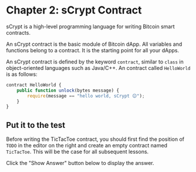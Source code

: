 # Chapter 2: sCrypt Contract

sCrypt is a high-level programming language for writing Bitcoin smart contracts.

An sCrypt contract is the basic module of Bitcoin dApp. All variables and functions belong to a contract. It is the starting point for all your dApps.

An sCrypt contract is defined by the keyword `contract`, similar to `class` in object-oriented languages such as Java/C++. An contract called `HelloWorld` is as follows:

```js
contract HelloWorld {
	public function unlock(bytes message) {
		require(message == "hello world, sCrypt 😊");
	}
}
```

## Put it to the test

Before writing the TicTacToe contract, you should first find the position of `TODO` in the editor on the right and create an empty contract named `TicTacToe`. This will be the case for all subsequent lessons.

Click the "Show Answer" button below to display the answer.